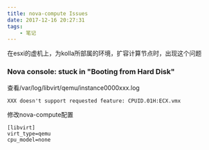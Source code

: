 ```yaml
---
title: nova-compute Issues
date: 2017-12-16 20:27:31
tags: 
    - 笔记
---
```

在esxi的虚机上，为kolla所部属的环境，扩容计算节点时，出现这个问题

### Nova console: stuck in "Booting from Hard Disk"
查看/var/log/libvirt/qemu/instance0000xxx.log
```
XXX doesn't support requested feature: CPUID.01H:ECX.vmx
```

修改nova-compute配置
<!-- more -->
```
[libvirt]
virt_type=qemu
cpu_model=none
```